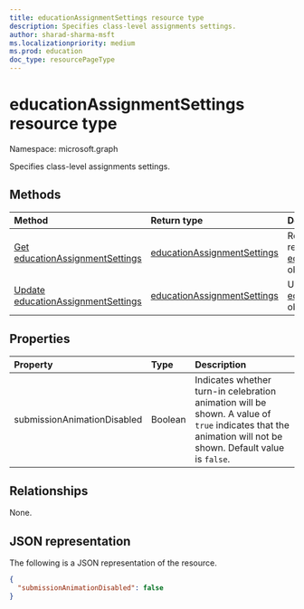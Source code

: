 ```yaml
---
title: educationAssignmentSettings resource type
description: Specifies class-level assignments settings.
author: sharad-sharma-msft
ms.localizationpriority: medium
ms.prod: education
doc_type: resourcePageType
---
```


# educationAssignmentSettings resource type

Namespace: microsoft.graph

Specifies class-level assignments settings.

## Methods

| Method                                                                             | Return type                                                                | Description                                                                                                                    |
| :--------------------------------------------------------------------------------- | :------------------------------------------------------------------------- | :----------------------------------------------------------------------------------------------------------------------------- |
| [Get educationAssignmentSettings](../api/educationassignmentsettings-get.md)       | [educationAssignmentSettings](../resources/educationassignmentsettings.md) | Read the properties and relationships of an [educationAssignmentSettings](../resources/educationassignmentsettings.md) object. |
| [Update educationAssignmentSettings](../api/educationassignmentsettings-update.md) | [educationAssignmentSettings](../resources/educationassignmentsettings.md) | Update the properties of an [educationAssignmentSettings](../resources/educationassignmentsettings.md) object.                 |

## Properties

| Property                    | Type    | Description                                                                                                                                                |
| :-------------------------- | :------ | :--------------------------------------------------------------------------------------------------------------------------------------------------------- |
| submissionAnimationDisabled | Boolean | Indicates whether turn-in celebration animation will be shown. A value of `true` indicates that the animation will not be shown. Default value is `false`. |

## Relationships

None.

## JSON representation

The following is a JSON representation of the resource.

<!-- {
  "blockType": "resource",
  "keyProperty": "id",
  "@odata.type": "microsoft.graph.educationAssignmentSettings",
  "openType": false
}
-->

```json
{
  "submissionAnimationDisabled": false
}
```

